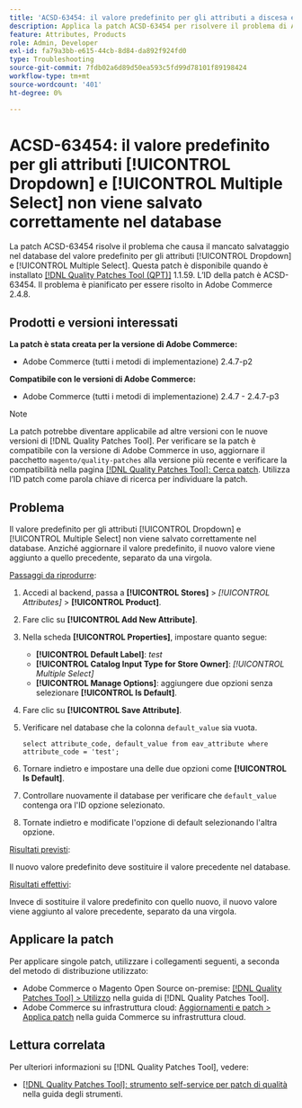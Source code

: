 ```yaml
---
title: 'ACSD-63454: il valore predefinito per gli attributi a discesa e Selezione multipla non viene salvato correttamente nel database'
description: Applica la patch ACSD-63454 per risolvere il problema di Adobe Commerce, in cui il valore predefinito per gli attributi a discesa e Selezione multipla non viene salvato correttamente nel database.
feature: Attributes, Products
role: Admin, Developer
exl-id: fa79a3bb-e615-44cb-8d84-da892f924fd0
type: Troubleshooting
source-git-commit: 7fdb02a6d89d50ea593c5fd99d78101f89198424
workflow-type: tm+mt
source-wordcount: '401'
ht-degree: 0%

---
```


# ACSD-63454: il valore predefinito per gli attributi [!UICONTROL Dropdown] e [!UICONTROL Multiple Select] non viene salvato correttamente nel database

La patch ACSD-63454 risolve il problema che causa il mancato salvataggio nel database del valore predefinito per gli attributi [!UICONTROL Dropdown] e [!UICONTROL Multiple Select]. Questa patch è disponibile quando è installato [[!DNL Quality Patches Tool (QPT)]](/help/tools/quality-patches-tool/quality-patches-tool-to-self-serve-quality-patches.md) 1.1.59. L’ID della patch è ACSD-63454. Il problema è pianificato per essere risolto in Adobe Commerce 2.4.8.

## Prodotti e versioni interessati

**La patch è stata creata per la versione di Adobe Commerce:**

* Adobe Commerce (tutti i metodi di implementazione) 2.4.7-p2

**Compatibile con le versioni di Adobe Commerce:**

* Adobe Commerce (tutti i metodi di implementazione) 2.4.7 - 2.4.7-p3

>[!NOTE]
>
>La patch potrebbe diventare applicabile ad altre versioni con le nuove versioni di [!DNL Quality Patches Tool]. Per verificare se la patch è compatibile con la versione di Adobe Commerce in uso, aggiornare il pacchetto `magento/quality-patches` alla versione più recente e verificare la compatibilità nella pagina [[!DNL Quality Patches Tool]: Cerca patch](https://experienceleague.adobe.com/tools/commerce-quality-patches/index.html). Utilizza l’ID patch come parola chiave di ricerca per individuare la patch.

## Problema

Il valore predefinito per gli attributi [!UICONTROL Dropdown] e [!UICONTROL Multiple Select] non viene salvato correttamente nel database. Anziché aggiornare il valore predefinito, il nuovo valore viene aggiunto a quello precedente, separato da una virgola.

<u>Passaggi da riprodurre</u>:

1. Accedi al backend, passa a **[!UICONTROL Stores]** > *[!UICONTROL Attributes]* > **[!UICONTROL Product]**.
1. Fare clic su **[!UICONTROL Add New Attribute]**.
1. Nella scheda **[!UICONTROL Properties]**, impostare quanto segue:
   * **[!UICONTROL Default Label]**: *test*
   * **[!UICONTROL Catalog Input Type for Store Owner]**: *[!UICONTROL Multiple Select]*
   * **[!UICONTROL Manage Options]**: aggiungere due opzioni senza selezionare **[!UICONTROL Is Default]**.
1. Fare clic su **[!UICONTROL Save Attribute]**.
1. Verificare nel database che la colonna `default_value` sia vuota.

   `select attribute_code, default_value from eav_attribute where attribute_code = 'test';`

1. Tornare indietro e impostare una delle due opzioni come **[!UICONTROL Is Default]**.
1. Controllare nuovamente il database per verificare che `default_value` contenga ora l&#39;ID opzione selezionato.
1. Tornate indietro e modificate l&#39;opzione di default selezionando l&#39;altra opzione.

<u>Risultati previsti</u>:

Il nuovo valore predefinito deve sostituire il valore precedente nel database.

<u>Risultati effettivi</u>:

Invece di sostituire il valore predefinito con quello nuovo, il nuovo valore viene aggiunto al valore precedente, separato da una virgola.

## Applicare la patch

Per applicare singole patch, utilizzare i collegamenti seguenti, a seconda del metodo di distribuzione utilizzato:

* Adobe Commerce o Magento Open Source on-premise: [[!DNL Quality Patches Tool] > Utilizzo](/help/tools/quality-patches-tool/usage.md) nella guida di [!DNL Quality Patches Tool].
* Adobe Commerce su infrastruttura cloud: [Aggiornamenti e patch > Applica patch](https://experienceleague.adobe.com/docs/commerce-cloud-service/user-guide/develop/upgrade/apply-patches.html) nella guida Commerce su infrastruttura cloud.

## Lettura correlata

Per ulteriori informazioni su [!DNL Quality Patches Tool], vedere:

* [[!DNL Quality Patches Tool]: strumento self-service per patch di qualità](/help/tools/quality-patches-tool/quality-patches-tool-to-self-serve-quality-patches.md) nella guida degli strumenti.
